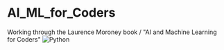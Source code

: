 # AI_ML_for_Coders
Working through the Laurence Moroney book / "AI and Machine Learning for Coders"
![Python](https://a11ybadges.com/badge?logo=python)   
